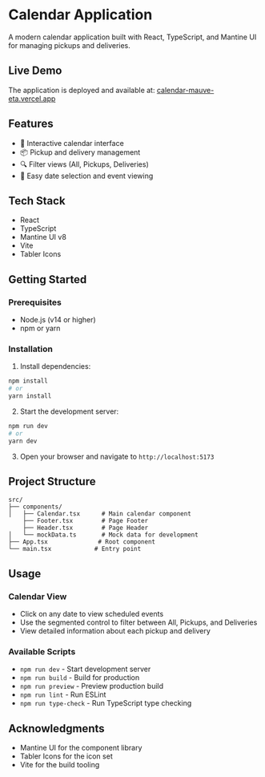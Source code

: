# Calendar Application

A modern calendar application built with React, TypeScript, and Mantine UI for managing pickups and deliveries.

## Live Demo

The application is deployed and available at: [calendar-mauve-eta.vercel.app](https://calendar-mauve-eta.vercel.app)

## Features

- 📅 Interactive calendar interface
- 📦 Pickup and delivery management
- 🔍 Filter views (All, Pickups, Deliveries)
- 🎯 Easy date selection and event viewing

## Tech Stack

- React
- TypeScript
- Mantine UI v8
- Vite
- Tabler Icons

## Getting Started

### Prerequisites

- Node.js (v14 or higher)
- npm or yarn

### Installation

1. Install dependencies:
```bash
npm install
# or
yarn install
```

2. Start the development server:
```bash
npm run dev
# or
yarn dev
```

3. Open your browser and navigate to `http://localhost:5173`

## Project Structure

```
src/
├── components/
│   ├── Calendar.tsx      # Main calendar component
    ├── Footer.tsx        # Page Footer 
    ├── Header.tsx        # Page Header 
│   └── mockData.ts       # Mock data for development
├── App.tsx              # Root component
└── main.tsx            # Entry point
```

## Usage

### Calendar View
- Click on any date to view scheduled events
- Use the segmented control to filter between All, Pickups, and Deliveries
- View detailed information about each pickup and delivery

### Available Scripts

- `npm run dev` - Start development server
- `npm run build` - Build for production
- `npm run preview` - Preview production build
- `npm run lint` - Run ESLint
- `npm run type-check` - Run TypeScript type checking

## Acknowledgments

- Mantine UI for the component library
- Tabler Icons for the icon set
- Vite for the build tooling
